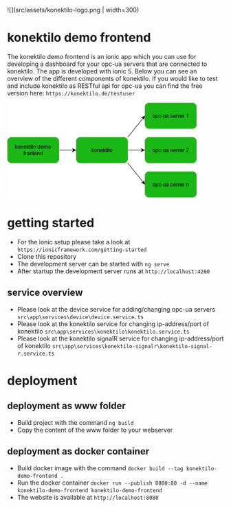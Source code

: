 ![](src/assets/konektilo-logo.png | width=300)
# konektilo demo frontend
The konektilo demo frontend is an ionic app which you can use for developing a dashboard for your opc-ua servers that are connected to konektilo.
The app is developed with ionic 5.
Below you can see an overview of the different components of konektilo.
If you would like to test and include konektilo as RESTful api for opc-ua you can find the free version here: ```https://konektilo.de/testuser```

![alt text](graphics/konektilo-demo-frontend.png "konektilo demo frontend overview")

# getting started
* For the ionic setup please take a look at ```https://ionicframework.com/getting-started```
* Clone this repository
* The development server can be started with ```ng serve```
* After startup the development server runs at ```http://localhost:4200```

## service overview
* Please look at the device service for adding/changing opc-ua servers ```src\app\services\device\device.service.ts```
* Please look at the konektilo service for changing ip-address/port of konektilo ```src\app\services\konektilo\konektilo.service.ts```
* Please look at the konektilo signalR service for changing ip-address/port of konektilo ```src\app\services\konektilo-signalr\konektilo-signal-r.service.ts```

# deployment

## deployment as www folder
* Build project with the command ```ng build```
* Copy the content of the www folder to your webserver

## deployment as docker container
* Build docker image with the command ```docker build --tag konektilo-demo-frontend .```
* Run the docker container ```docker run --publish 8080:80 -d --name konektilo-demo-frontend konektilo-demo-frontend```
* The website is available at ```http://localhost:8080```
